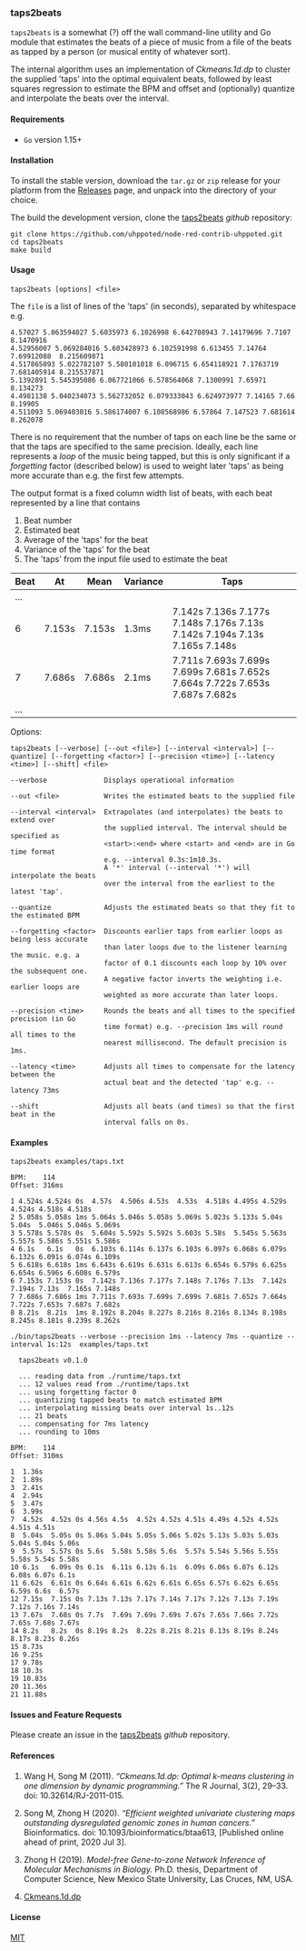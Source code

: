 ### taps2beats

`taps2beats` is a somewhat (?) off the wall command-line utility and Go module that estimates the beats of a piece of music from a file of the beats as tapped by a person (or musical entity of whatever sort). 

The internal algorithm uses an implementation of _Ckmeans.1d.dp_ to cluster the supplied 
'taps' into the optimal equivalent beats, followed by least squares regression to estimate the BPM and offset and (optionally) quantize and interpolate the beats over
the interval.

#### Requirements

- `Go` version 1.15+ 

#### Installation

To install the stable version, download the `tar.gz` or `zip` release for your platform from the [Releases](https://github.com/twystd/taps2beats/releases) page, and unpack into the directory of your choice.  

The build the development version, clone the [taps2beats](https://github.com/twystd/taps2beats) _github_ repository:

    git clone https://github.com/uhppoted/node-red-contrib-uhppoted.git
    cd taps2beats
    make build


#### Usage

`taps2beats [options] <file>`

The `file` is a list of lines of the 'taps' (in seconds), separated by whitespace e.g.
```
4.57027 5.063594027 5.6035973 6.1026998 6.642708943 7.14179696 7.7107 8.1470916
4.52956007 5.069284016 5.603428973 6.102591998 6.613455 7.14764 7.69912088  8.215609871
4.517865093 5.022782107 5.580101018 6.096715 6.654118921 7.1763719 7.681405914 8.215537871
5.1392891 5.545395086 6.067721066 6.578564068 7.1300991 7.65971 8.134273
4.4981138 5.040234073 5.562732052 6.079333043 6.624973977 7.14165 7.66 8.19905
4.511093 5.069403016 5.586174007 6.108568986 6.57864 7.147523 7.681614 8.262078
```

There is no requirement that the number of taps on each line be the same or that the taps are specified to the same precision. Ideally, each line represents a _loop_ of the music being tapped, but this is only significant if a _forgetting_ factor (described below)
is used to weight later 'taps' as being more accurate than e.g. the first few attempts.

The output format is a fixed column width list of beats, with each beat represented by a line that contains

1. Beat number
2. Estimated beat 
3. Average of the 'taps' for the beat
4. Variance of the 'taps' for the beat
5. The 'taps' from the input file used to estimate the beat

| Beat | At | Mean | Variance | Taps |
|------|----|------|----------|------|
| ...  |
| 6    | 7.153s | 7.153s | 1.3ms | 7.142s 7.136s 7.177s 7.148s 7.176s 7.13s 7.142s 7.194s 7.13s  7.165s 7.148s |
| 7    | 7.686s | 7.686s | 2.1ms | 7.711s 7.693s 7.699s 7.699s 7.681s 7.652s 7.664s 7.722s 7.653s 7.687s 7.682s |
| ...  |

Options:

`taps2beats [--verbose] [--out <file>] [--interval <interval>] [--quantize] [--forgetting <factor>] [--precision <time>] [--latency <time>] [--shift] <file>`

```
--verbose              Displays operational information

--out <file>           Writes the estimated beats to the supplied file

--interval <interval>  Extrapolates (and interpolates) the beats to extend over
                       the supplied interval. The interval should be specified as 
                       <start>:<end> where <start> and <end> are in Go time format
                       e.g. --interval 0.3s:1m10.3s.
                       A '*' interval (--interval '*') will interpolate the beats
                       over the interval from the earliest to the latest 'tap'.

--quantize             Adjusts the estimated beats so that they fit to the estimated BPM 

--forgetting <factor>  Discounts earlier taps from earlier loops as being less accurate
                       than later loops due to the listener learning the music. e.g. a
                       factor of 0.1 discounts each loop by 10% over the subsequent one.
                       A negative factor inverts the weighting i.e. earlier loops are
                       weighted as more accurate than later loops.

--precision <time>     Rounds the beats and all times to the specified precision (in Go
                       time format) e.g. --precision 1ms will round all times to the 
                       nearest millisecond. The default precision is 1ms.
   
--latency <time>       Adjusts all times to compensate for the latency between the 
                       actual beat and the detected 'tap' e.g. --latency 73ms
                       
--shift                Adjusts all beats (and times) so that the first beat in the 
                       interval falls on 0s.
```

#### Examples

`taps2beats examples/taps.txt`

```
BPM:    114
Offset: 316ms

1 4.524s 4.524s 0s  4.57s  4.506s 4.53s  4.53s  4.518s 4.495s 4.529s 4.524s 4.518s 4.518s
2 5.058s 5.058s 1ms 5.064s 5.046s 5.058s 5.069s 5.023s 5.133s 5.04s  5.04s  5.046s 5.046s 5.069s
3 5.578s 5.578s 0s  5.604s 5.592s 5.592s 5.603s 5.58s  5.545s 5.563s 5.557s 5.586s 5.551s 5.586s
4 6.1s   6.1s   0s  6.103s 6.114s 6.137s 6.103s 6.097s 6.068s 6.079s 6.132s 6.091s 6.074s 6.109s
5 6.618s 6.618s 1ms 6.643s 6.619s 6.631s 6.613s 6.654s 6.579s 6.625s 6.654s 6.596s 6.608s 6.579s
6 7.153s 7.153s 0s  7.142s 7.136s 7.177s 7.148s 7.176s 7.13s  7.142s 7.194s 7.13s  7.165s 7.148s
7 7.686s 7.686s 1ms 7.711s 7.693s 7.699s 7.699s 7.681s 7.652s 7.664s 7.722s 7.653s 7.687s 7.682s
8 8.21s  8.21s  1ms 8.192s 8.204s 8.227s 8.216s 8.216s 8.134s 8.198s 8.245s 8.181s 8.239s 8.262s
```

`./bin/taps2beats --verbose --precision 1ms --latency 7ms --quantize --interval 1s:12s  examples/taps.txt`

```
  taps2beats v0.1.0

  ... reading data from ./runtime/taps.txt
  ... 12 values read from ./runtime/taps.txt
  ... using forgetting factor 0
  ... quantizing tapped beats to match estimated BPM
  ... interpolating missing beats over interval 1s..12s 
  ... 21 beats
  ... compensating for 7ms latency
  ... rounding to 10ms

BPM:    114
Offset: 310ms

1  1.36s 
2  1.89s 
3  2.41s 
4  2.94s 
5  3.47s 
6  3.99s 
7  4.52s  4.52s 0s 4.56s 4.5s  4.52s 4.52s 4.51s 4.49s 4.52s 4.52s 4.51s 4.51s
8  5.04s  5.05s 0s 5.06s 5.04s 5.05s 5.06s 5.02s 5.13s 5.03s 5.03s 5.04s 5.04s 5.06s
9  5.57s  5.57s 0s 5.6s  5.58s 5.58s 5.6s  5.57s 5.54s 5.56s 5.55s 5.58s 5.54s 5.58s
10 6.1s   6.09s 0s 6.1s  6.11s 6.13s 6.1s  6.09s 6.06s 6.07s 6.12s 6.08s 6.07s 6.1s 
11 6.62s  6.61s 0s 6.64s 6.61s 6.62s 6.61s 6.65s 6.57s 6.62s 6.65s 6.59s 6.6s  6.57s
12 7.15s  7.15s 0s 7.13s 7.13s 7.17s 7.14s 7.17s 7.12s 7.13s 7.19s 7.12s 7.16s 7.14s
13 7.67s  7.68s 0s 7.7s  7.69s 7.69s 7.69s 7.67s 7.65s 7.66s 7.72s 7.65s 7.68s 7.67s
14 8.2s   8.2s  0s 8.19s 8.2s  8.22s 8.21s 8.21s 8.13s 8.19s 8.24s 8.17s 8.23s 8.26s
15 8.73s 
16 9.25s 
17 9.78s 
18 10.3s 
19 10.83s
20 11.36s
21 11.88s
```

#### Issues and Feature Requests

Please create an issue in the [taps2beats](https://github.com/twystd/taps2beats) _github_ repository.

#### References

1. Wang H, Song M (2011). _“Ckmeans.1d.dp: Optimal $k$-means clustering in one dimension by dynamic programming.”_ 
The R Journal, 3(2), 29–33. doi: 10.32614/RJ-2011-015.

2. Song M, Zhong H (2020). _“Efficient weighted univariate clustering maps outstanding dysregulated genomic zones in human cancers.”_ Bioinformatics. doi: 10.1093/bioinformatics/btaa613, [Published online ahead of print, 2020 Jul 3].

3. Zhong H (2019). _Model-free Gene-to-zone Network Inference of Molecular Mechanisms in Biology._ Ph.D. thesis, Department of Computer Science, New Mexico State University, Las Cruces, NM, USA.  

4. [Ckmeans.1d.dp](https://cran.r-project.org/web/packages/Ckmeans.1d.dp/index.html)

#### License

[MIT](https://github.com/twystd/taps2beats/blob/master/LICENSE)


